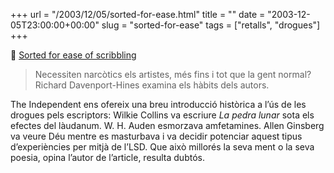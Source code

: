 +++
url = "/2003/12/05/sorted-for-ease.html"
title = ""
date = "2003-12-05T23:00:00+00:00"
slug = "sorted-for-ease"
tags = ["retalls", "drogues"]
+++

📎 [Sorted for ease of scribbling](http://www.independent.co.uk/arts-entertainment/books/features/sorted-for-ease-of-scribbling-5544661.html)
					
> Necessiten narcòtics els artistes, més fins i tot que la gent normal? Richard Davenport-Hines examina els hàbits dels autors.

The Independent ens ofereix una breu introducció històrica a l’ús de les drogues pels escriptors: Wilkie Collins va escriure *La pedra lunar* sota els efectes del làudanum. W. H. Auden esmorzava amfetamines. Allen Ginsberg va veure Déu mentre es masturbava i va decidir potenciar aquest tipus d’experiències per mitjà de l’LSD. Que això millorés la seva ment o la seva poesia, opina l’autor de l’article, resulta dubtós.
